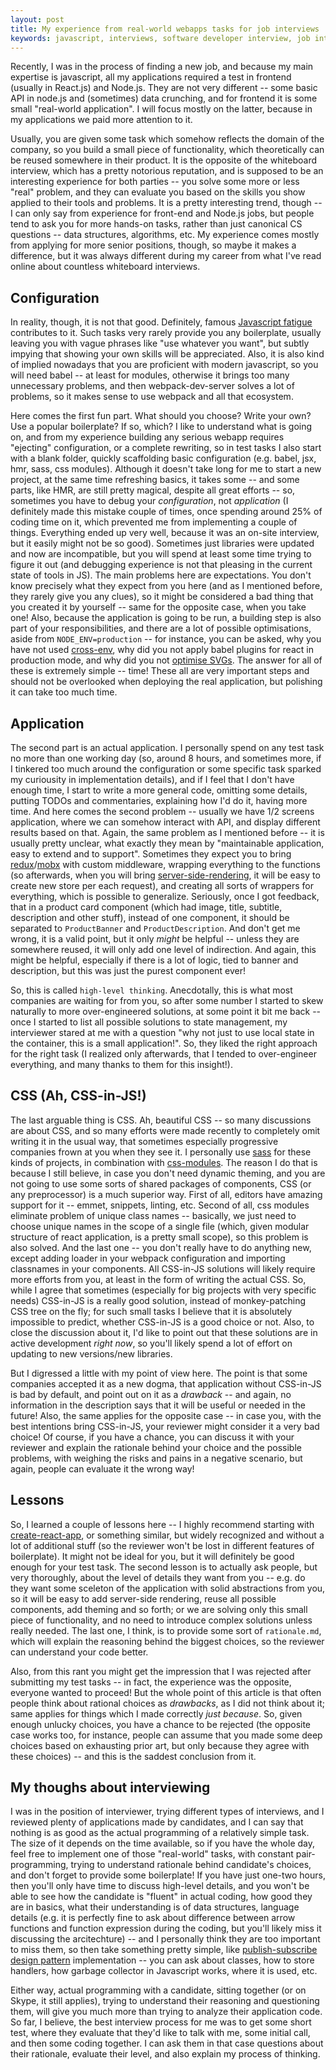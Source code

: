 ```yaml
---
layout: post
title: My experience from real-world webapps tasks for job interviews
keywords: javascript, interviews, software developer interview, job interview, react.js, node.js
---
```


Recently, I was in the process of finding a new job, and because my main expertise is javascript, all my applications required a test in frontend (usually in React.js) and Node.js. They are not very different -- some basic API in node.js and (sometimes) data crunching, and for frontend it is some small "real-world application". I will focus mostly on the latter, because in my applications we paid more attention to it.

Usually, you are given some task which somehow reflects the domain of the company, so you build a small piece of functionality, which theoretically can be reused somewhere in their product. It is the opposite of the whiteboard interview, which has a pretty notorious reputation, and is supposed to be an interesting experience for both parties -- you solve some more or less "real" problem, and they can evaluate you based on the skills you show applied to their tools and problems.
It is a pretty interesting trend, though -- I can only say from experience for front-end and Node.js jobs, but people tend to ask you for more hands-on tasks, rather than just canonical CS questions -- data structures, algorithms, etc. My experience comes mostly from applying for more senior positions, though, so maybe it makes a difference, but it was always different during my career from what I've read online about countless whiteboard interviews.

## Configuration

In reality, though, it is not that good. Definitely, famous [Javascript fatigue](http://robotlolita.me/2016/01/09/no-i-dont-want-to-configure-your-app.html) contributes to it. Such tasks very rarely provide you any boilerplate, usually leaving you with vague phrases like "use whatever you want", but subtly impying that showing your own skills will be appreciated. Also, it is also kind of implied nowadays that you are proficient with modern javascript, so you will need babel -- at least for modules, otherwise it brings too many unnecessary problems, and then webpack-dev-server solves a lot of problems, so it makes sense to use webpack and all that ecosystem.

Here comes the first fun part. What should you choose? Write your own? Use a popular boilerplate? If so, which? I like to understand what is going on, and from my experience building any serious webapp requires "ejecting" configuration, or a complete rewriting, so in test tasks I also start with a blank folder, quickly scaffolding basic configuration (e.g. babel, jsx, hmr, sass, css modules). Although it doesn't take long for me to start a new project, at the same time refreshing basics, it takes some -- and some parts, like HMR, are still pretty magical, despite all great efforts -- so, sometimes you have to debug your _configuration_, not _application_ (I definitely made this mistake couple of times, once spending around 25% of coding time on it, which prevented me from implementing a couple of things. Everything ended up very well, because it was an on-site interview, but it easily might not be so good). Sometimes just libraries were updated and now are incompatible, but you will spend at least some time trying to figure it out (and debugging experience is not that pleasing in the current state of tools in JS).
The main problems here are expectations. You don't know precisely what they expect from you here (and as I mentioned before, they rarely give you any clues), so it might be considered a bad thing that you created it by yourself -- same for the opposite case, when you take one! Also, because the application is going to be run, a building step is also part of your responsibilities, and there are a lot of possible optimisations, aside from `NODE_ENV=production` -- for instance, you can be asked, why you have not used [cross-env](https://github.com/kentcdodds/cross-env), why did you not apply babel plugins for react in production mode, and why did you not [optimise SVGs](https://github.com/svg/svgo). The answer for all of these is extremely simple -- time! These all are very important steps and should not be overlooked when deploying the real application, but polishing it can take too much time.

## Application

The second part is an actual application. I personally spend on any test task no more than one working day (so, around 8 hours, and sometimes more, if I tinkered too much around the configuration or some specific task sparked my curiousity in implementation details), and if I feel that I don't have enough time, I start to write a more general code, omitting some details, putting TODOs and commentaries, explaining how I'd do it, having more time. And here comes the second problem -- usually we have 1/2 screens application, where we can somehow interact with API, and display different results based on that. Again, the same problem as I mentioned before -- it is usually pretty unclear, what exactly they mean by "maintainable application, easy to extend and to support". Sometimes they expect you to bring [redux](https://github.com/reactjs/redux)/[mobx](https://github.com/mobxjs/mobx) with custom middleware, wrapping everything to the functions (so afterwards, when you will bring [server-side-rendering](http://blog.bloomca.me/2017/06/11/server-side-rendering-with-prefetch.html), it will be easy to create new store per each request), and creating all sorts of wrappers for everything, which is possible to generalize. Seriously, once I got feedback, that in a product card component (which had image, title, subtitle, description and other stuff), instead of one component, it should be separated to `ProductBanner` and `ProductDescription`. And don't get me wrong, it is a valid point, but it only _might_ be helpful -- unless they are somewhere reused, it will only add one level of indirection. And again, this might be helpful, especially if there is a lot of logic, tied to banner and description, but this was just the purest component ever!

So, this is called `high-level thinking`. Anecdotally, this is what most companies are waiting for from you, so after some number I started to skew naturally to more over-engineered solutions, at some point it bit me back -- once I started to list all possible solutions to state management, my interviewer stared at me with a question "why not just to use local state in the container, this is a small application!". So, they liked the right approach for the right task (I realized only afterwards, that I tended to over-engineer everything, and many thanks to them for this insight!).

## CSS (Ah, CSS-in-JS!)

The last arguable thing is CSS. Ah, beautiful CSS -- so many discussions are about CSS, and so many efforts were made recently to completely omit writing it in the usual way, that sometimes especially progressive companies frown at you when they see it. I personally use [sass](http://sass-lang.com/) for these kinds of projects, in combination with [css-modules](https://github.com/css-modules/css-modules). The reason I do that is because I still believe, in case you don't need dynamic theming, and you are not going to use some sorts of shared packages of components, CSS (or any preprocessor) is a much superior way. First of all, editors have amazing support for it -- emmet, snippets, linting, etc. Second of all, css modules eliminate problem of unique class names -- basically, we just need to choose unique names in the scope of a single file (which, given modular structure of react application, is a pretty small scope), so this problem is also solved. And the last one -- you don't really have to do anything new, except adding loader in your webpack configuration and importing classnames in your components. All CSS-in-JS solutions will likely require more efforts from you, at least in the form of writing the actual CSS.
So, while I agree that sometimes (especially for big projects with very specific needs) CSS-in-JS is a really good solution, instead of monkey-patching CSS tree on the fly; for such small tasks I believe that it is absolutely impossible to predict, whether CSS-in-JS is a good choice or not. Also, to close the discussion about it, I'd like to point out that these solutions are in active development _right now_, so you'll likely spend a lot of effort on updating to new versions/new libraries.

But I digressed a little with my point of view here. The point is that some companies accepted it as a new dogma, that application without CSS-in-JS is bad by default, and point out on it as a _drawback_ -- and again, no information in the description says that it will be useful or needed in the future! Also, the same applies for the opposite case -- in case you, with the best intentions bring CSS-in-JS, your reviewer might consider it a very bad choice!
Of course, if you have a chance, you can discuss it with your reviewer and explain the rationale behind your choice and the possible problems, with weighing the risks and pains in a negative scenario, but again, people can evaluate it the wrong way!

## Lessons

So, I learned a couple of lessons here -- I highly recommend starting with [create-react-app](https://github.com/facebookincubator/create-react-app), or something similar, but widely recognized and without a lot of additional stuff (so the reviewer won't be lost in different features of boilerplate). It might not be ideal for you, but it will definitely be good enough for your test task. The second lesson is to actually ask people, but very thoroughly, about the level of details they want from you -- e.g. do they want some sceleton of the application with solid abstractions from you, so it will be easy to add server-side rendering, reuse all possible components, add theming and so forth; or we are solving only this small piece of functionality, and no need to introduce complex solutions unless really needed. The last one, I think, is to provide some sort of `rationale.md`, which will explain the reasoning behind the biggest choices, so the reviewer can understand your code better.

Also, from this rant you might get the impression that I was rejected after submitting my test tasks -- in fact, the experience was the opposite, everyone wanted to proceed! But the whole point of this article is that often people think about rational choices as _drawbacks_, as I did not think about it; same applies for things which I made correctly _just because_. So, given enough unlucky choices, you have a chance to be rejected (the opposite case works too, for instance, people can assume that you made some deep choices based on exhausting prior art, but only because they agree with these choices) -- and this is the saddest conclusion from it.

## My thoughs about interviewing

I was in the position of interviewer, trying different types of interviews, and I reviewed plenty of applications made by candidates, and I can say that nothing is as good as the actual programming of a relatively simple task. The size of it depends on the time available, so if you have the whole day, feel free to implement one of those "real-world" tasks, with constant pair-programming, trying to understand rationale behind candidate's choices, and don't forget to provide some boilerplate!
If you have just one-two hours, then you'll only have time to discuss high-level details, and you won't be able to see how the candidate is "fluent" in actual coding, how good they are in basics, what their understanding is of data structures, language details (e.g. it is perfectly fine to ask about difference between arrow functions and function expression during the coding, but you'll likely miss it discussing the arcitechture) -- and I personally think they are too important to miss them, so then take something pretty simple, like [publish-subscribe design pattern](https://en.wikipedia.org/wiki/Publish%E2%80%93subscribe_pattern) implementation -- you can ask about classes, how to store handlers, how garbage collector in Javascript works, where it is used, etc.

Either way, actual programming with a candidate, sitting together (or on Skype, it still applies), trying to understand their reasoning and questioning them, will give you much more than trying to analyze their application code. So far, I believe, the best interview process for me was to get some short test, where they evaluate that they'd like to talk with me, some initial call, and then some coding together. I can ask them in that case questions about their rationale, evaluate their level, and also explain my process of thinking.
